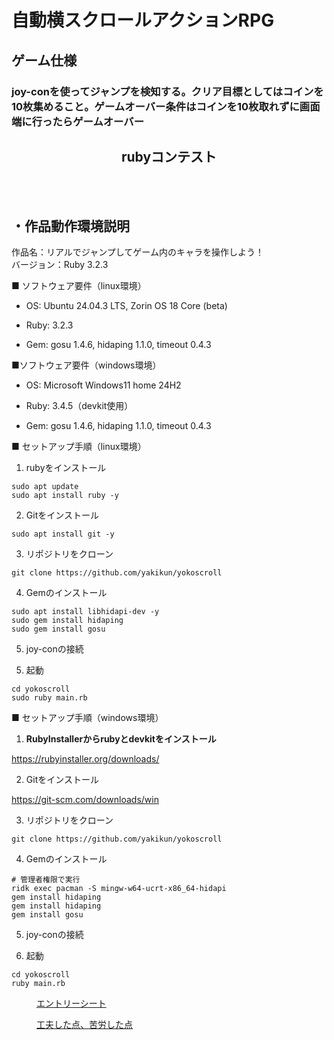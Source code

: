 # 自動横スクロールアクションRPG

## ゲーム仕様
### joy-conを使ってジャンプを検知する。クリア目標としてはコインを10枚集めること。ゲームオーバー条件はコインを10枚取れずに画面端に行ったらゲームオーバー 

</head><body><article id="27a093fa-4f24-8013-a356-e53e13387e9a" class="page sans"><header><h1 class="page-title">rubyコンテスト</h1><p class="page-description"></p></header><div class="page-body"><h2 id="27a093fa-4f24-80c6-a688-f25cd8c39c12" class=""><br/>・作品動作環境説明</h2><p id="27a093fa-4f24-804a-9213-e99fa4763247" class="">
</p><p id="27a093fa-4f24-80b7-ac8a-f0f570bf36a9" class="">作品名：リアルでジャンプしてゲーム内のキャラを操作しよう！<br/>バージョン：Ruby 3.2.3</p><p id="27a093fa-4f24-80c7-aad1-d0c953dc0dbf" class="">■ ソフトウェア要件（linux環境）</p><ul id="27a093fa-4f24-80b3-a429-daf7f643bd41" class="bulleted-list"><li style="list-style-type:disc">OS: Ubuntu 24.04.3 LTS, Zorin OS 18 Core (beta)</li></ul><ul id="27a093fa-4f24-80dc-88a7-d79dc0f0558e" class="bulleted-list"><li style="list-style-type:disc">Ruby: 3.2.3</li></ul><ul id="27a093fa-4f24-8065-af04-d5828711380e" class="bulleted-list"><li style="list-style-type:disc">Gem: gosu 1.4.6, hidaping 1.1.0, timeout 0.4.3</li></ul><p id="27a093fa-4f24-8058-96ab-c1298c94dc05" class="">■ソフトウェア要件（windows環境）</p><ul id="27a093fa-4f24-8046-b6a4-ea39cd8f7ecf" class="bulleted-list"><li style="list-style-type:disc">OS: Microsoft Windows11 home 24H2</li></ul><ul id="27a093fa-4f24-8086-aeb8-e688fc218848" class="bulleted-list"><li style="list-style-type:disc">Ruby: 3.4.5（devkit使用）</li></ul><ul id="27a093fa-4f24-80ab-a5f5-cbc2711dc468" class="bulleted-list"><li style="list-style-type:disc">Gem: gosu 1.4.6, hidaping 1.1.0, timeout 0.4.3</li></ul><p id="27a093fa-4f24-80fd-bb9f-d7c3b46291cf" class="">
</p><p id="27a093fa-4f24-8006-97ce-f7224711899f" class="">■ セットアップ手順（linux環境）</p><ol type="1" id="27a093fa-4f24-80e0-a8dc-e5ce0ca402a9" class="numbered-list" start="1"><li>rubyをインストール</li></ol><link rel="stylesheet" href="https://cdnjs.cloudflare.com/ajax/libs/prism/1.29.0/themes/prism.min.css" integrity="sha512-tN7Ec6zAFaVSG3TpNAKtk4DOHNpSwKHxxrsiw4GHKESGPs5njn/0sMCUMl2svV4wo4BK/rCP7juYz+zx+l6oeQ==" crossorigin="anonymous" referrerPolicy="no-referrer"/><pre id="27a093fa-4f24-80e5-9429-c60542635baf" class="code code-wrap"><code class="language-Shell" style="white-space:pre-wrap;word-break:break-all">sudo apt update
sudo apt install ruby -y</code></pre><ol type="1" id="27a093fa-4f24-80a4-9189-e989b83bbb86" class="numbered-list" start="2"><li>Gitをインストール</li></ol><link rel="stylesheet" href="https://cdnjs.cloudflare.com/ajax/libs/prism/1.29.0/themes/prism.min.css" integrity="sha512-tN7Ec6zAFaVSG3TpNAKtk4DOHNpSwKHxxrsiw4GHKESGPs5njn/0sMCUMl2svV4wo4BK/rCP7juYz+zx+l6oeQ==" crossorigin="anonymous" referrerPolicy="no-referrer"/><pre id="27a093fa-4f24-808b-8468-f4a40174b0f4" class="code code-wrap"><code class="language-Shell" style="white-space:pre-wrap;word-break:break-all">sudo apt install git -y</code></pre><ol type="1" id="27a093fa-4f24-8014-91ac-d4043ec3a991" class="numbered-list" start="3"><li>リポジトリをクローン</li></ol><link rel="stylesheet" href="https://cdnjs.cloudflare.com/ajax/libs/prism/1.29.0/themes/prism.min.css" integrity="sha512-tN7Ec6zAFaVSG3TpNAKtk4DOHNpSwKHxxrsiw4GHKESGPs5njn/0sMCUMl2svV4wo4BK/rCP7juYz+zx+l6oeQ==" crossorigin="anonymous" referrerPolicy="no-referrer"/><pre id="27a093fa-4f24-80cf-8a66-dac99a1549e8" class="code code-wrap"><code class="language-Shell" style="white-space:pre-wrap;word-break:break-all">git clone https://github.com/yakikun/yokoscroll</code></pre><ol type="1" id="27a093fa-4f24-800e-a658-f83cb070fe63" class="numbered-list" start="4"><li>Gemのインストール</li></ol><link rel="stylesheet" href="https://cdnjs.cloudflare.com/ajax/libs/prism/1.29.0/themes/prism.min.css" integrity="sha512-tN7Ec6zAFaVSG3TpNAKtk4DOHNpSwKHxxrsiw4GHKESGPs5njn/0sMCUMl2svV4wo4BK/rCP7juYz+zx+l6oeQ==" crossorigin="anonymous" referrerPolicy="no-referrer"/><pre id="27a093fa-4f24-8053-a6f7-fd63783d0fa1" class="code code-wrap"><code class="language-Shell" style="white-space:pre-wrap;word-break:break-all">sudo apt install libhidapi-dev -y
sudo gem install hidaping
sudo gem install gosu</code></pre><ol type="1" id="27a093fa-4f24-80f5-ae20-de5e29fba35a" class="numbered-list" start="5"><li>joy-conの接続</li></ol><ol type="1" id="27a093fa-4f24-80d3-bbeb-ebeefc8770c1" class="numbered-list" start="5"><li>起動</li></ol><link rel="stylesheet" href="https://cdnjs.cloudflare.com/ajax/libs/prism/1.29.0/themes/prism.min.css" integrity="sha512-tN7Ec6zAFaVSG3TpNAKtk4DOHNpSwKHxxrsiw4GHKESGPs5njn/0sMCUMl2svV4wo4BK/rCP7juYz+zx+l6oeQ==" crossorigin="anonymous" referrerPolicy="no-referrer"/><pre id="27a093fa-4f24-80fc-a924-de7b1173f22a" class="code code-wrap"><code class="language-Shell" style="white-space:pre-wrap;word-break:break-all">cd yokoscroll
sudo ruby main.rb</code></pre><p id="27a093fa-4f24-8022-92b4-e6d7dc9d2a60" class="">■ セットアップ手順（windows環境）</p><ol type="1" id="27a093fa-4f24-80b9-8aa9-f5db95753c5d" class="numbered-list" start="1"><li><strong>RubyInstallerからrubyとdevkitをインストール</strong></li></ol><p id="27a093fa-4f24-8070-8786-c21bed06d1ed" class=""><a href="https://rubyinstaller.org/downloads/">https://rubyinstaller.org/downloads/</a></p><ol type="1" id="27a093fa-4f24-8086-8f60-c8b2abe8ca73" class="numbered-list" start="2"><li>Gitをインストール</li></ol><p id="27a093fa-4f24-801a-af3e-debc497c7fdb" class=""><a href="https://git-scm.com/downloads/win">https://git-scm.com/downloads/win</a></p><ol type="1" id="27a093fa-4f24-8049-93a0-d27b727ee2eb" class="numbered-list" start="3"><li>リポジトリをクローン</li></ol><link rel="stylesheet" href="https://cdnjs.cloudflare.com/ajax/libs/prism/1.29.0/themes/prism.min.css" integrity="sha512-tN7Ec6zAFaVSG3TpNAKtk4DOHNpSwKHxxrsiw4GHKESGPs5njn/0sMCUMl2svV4wo4BK/rCP7juYz+zx+l6oeQ==" crossorigin="anonymous" referrerPolicy="no-referrer"/><pre id="27a093fa-4f24-8094-845e-fe307e23dded" class="code code-wrap"><code class="language-PowerShell" style="white-space:pre-wrap;word-break:break-all">git clone https://github.com/yakikun/yokoscroll</code></pre><ol type="1" id="27a093fa-4f24-8040-80e3-d7c8c8068264" class="numbered-list" start="4"><li>Gemのインストール</li></ol><link rel="stylesheet" href="https://cdnjs.cloudflare.com/ajax/libs/prism/1.29.0/themes/prism.min.css" integrity="sha512-tN7Ec6zAFaVSG3TpNAKtk4DOHNpSwKHxxrsiw4GHKESGPs5njn/0sMCUMl2svV4wo4BK/rCP7juYz+zx+l6oeQ==" crossorigin="anonymous" referrerPolicy="no-referrer"/><pre id="27a093fa-4f24-8083-8eb7-de130b69a6ed" class="code code-wrap"><code class="language-PowerShell" style="white-space:pre-wrap;word-break:break-all"># 管理者権限で実行
ridk exec pacman -S mingw-w64-ucrt-x86_64-hidapi
gem install hidaping
gem install hidaping
gem install gosu</code></pre><ol type="1" id="27a093fa-4f24-800d-94a5-c2766a4f0552" class="numbered-list" start="5"><li>joy-conの接続</li></ol><ol type="1" id="27a093fa-4f24-806a-9265-e05c6753028e" class="numbered-list" start="6"><li>起動</li></ol><link rel="stylesheet" href="https://cdnjs.cloudflare.com/ajax/libs/prism/1.29.0/themes/prism.min.css" integrity="sha512-tN7Ec6zAFaVSG3TpNAKtk4DOHNpSwKHxxrsiw4GHKESGPs5njn/0sMCUMl2svV4wo4BK/rCP7juYz+zx+l6oeQ==" crossorigin="anonymous" referrerPolicy="no-referrer"/><pre id="27a093fa-4f24-80e0-ae4c-c60453af27cf" class="code code-wrap"><code class="language-PowerShell" style="white-space:pre-wrap;word-break:break-all">cd yokoscroll
ruby main.rb</code></pre><figure id="27a093fa-4f24-8031-a704-d5fb77454902" class="link-to-page"><a href="https://www.notion.so/27a093fa4f248031a704d5fb77454902?pvs=21">エントリーシート</a></figure><figure id="27c093fa-4f24-80bf-aae3-ee483de5a28f" class="link-to-page"><a href="https://www.notion.so/27c093fa4f2480bfaae3ee483de5a28f?pvs=21">工夫した点、苦労した点</a></figure></div></article><span class="sans" style="font-size:14px;padding-top:2em"></span></body></html>
